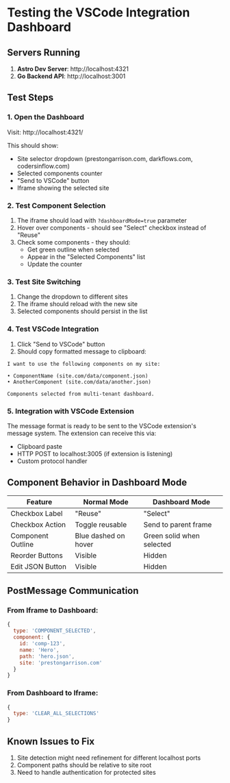 # Testing the VSCode Integration Dashboard

## Servers Running

1. **Astro Dev Server**: http://localhost:4321
2. **Go Backend API**: http://localhost:3001

## Test Steps

### 1. Open the Dashboard
Visit: http://localhost:4321/

This should show:
- Site selector dropdown (prestongarrison.com, darkflows.com, codersinflow.com)
- Selected components counter
- "Send to VSCode" button
- Iframe showing the selected site

### 2. Test Component Selection
1. The iframe should load with `?dashboardMode=true` parameter
2. Hover over components - should see "Select" checkbox instead of "Reuse"
3. Check some components - they should:
   - Get green outline when selected
   - Appear in the "Selected Components" list
   - Update the counter

### 3. Test Site Switching
1. Change the dropdown to different sites
2. The iframe should reload with the new site
3. Selected components should persist in the list

### 4. Test VSCode Integration
1. Click "Send to VSCode" button
2. Should copy formatted message to clipboard:
```
I want to use the following components on my site:

• ComponentName (site.com/data/component.json)
• AnotherComponent (site.com/data/another.json)

Components selected from multi-tenant dashboard.
```

### 5. Integration with VSCode Extension
The message format is ready to be sent to the VSCode extension's message system.
The extension can receive this via:
- Clipboard paste
- HTTP POST to localhost:3005 (if extension is listening)
- Custom protocol handler

## Component Behavior in Dashboard Mode

| Feature | Normal Mode | Dashboard Mode |
|---------|------------|---------------|
| Checkbox Label | "Reuse" | "Select" |
| Checkbox Action | Toggle reusable | Send to parent frame |
| Component Outline | Blue dashed on hover | Green solid when selected |
| Reorder Buttons | Visible | Hidden |
| Edit JSON Button | Visible | Hidden |

## PostMessage Communication

### From Iframe to Dashboard:
```javascript
{
  type: 'COMPONENT_SELECTED',
  component: {
    id: 'comp-123',
    name: 'Hero',
    path: 'hero.json',
    site: 'prestongarrison.com'
  }
}
```

### From Dashboard to Iframe:
```javascript
{
  type: 'CLEAR_ALL_SELECTIONS'
}
```

## Known Issues to Fix

1. Site detection might need refinement for different localhost ports
2. Component paths should be relative to site root
3. Need to handle authentication for protected sites